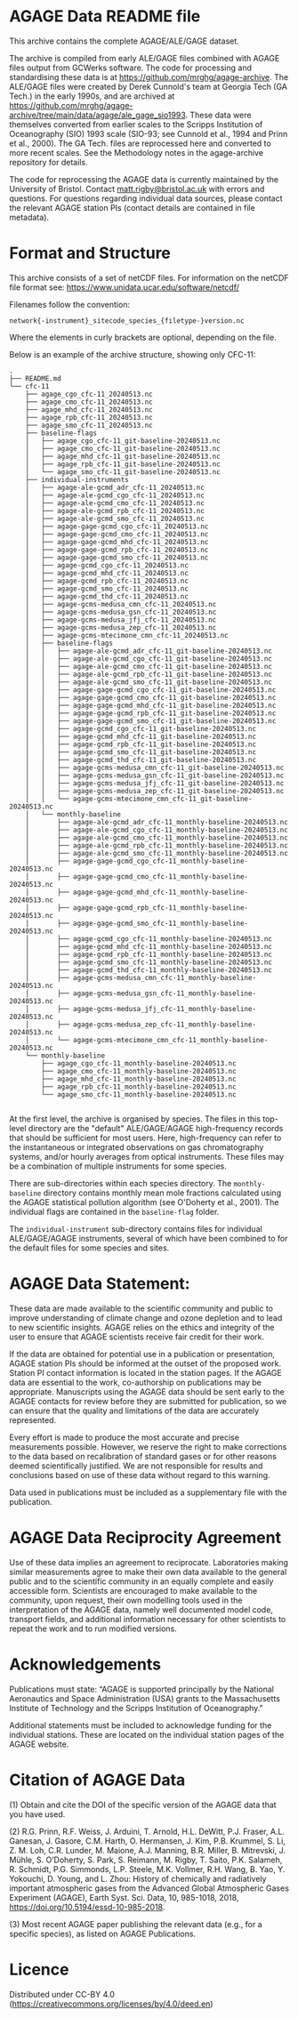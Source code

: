 
#  AGAGE Data README file
This archive contains the complete AGAGE/ALE/GAGE dataset. 

The archive is compiled from early ALE/GAGE files combined with AGAGE files output from GCWerks software. The code for processing and standardising these data is at https://github.com/mrghg/agage-archive. The ALE/GAGE files were created by Derek Cunnold's team at Georgia Tech (GA Tech.) in the early 1990s, and are archived at https://github.com/mrghg/agage-archive/tree/main/data/agage/ale_gage_sio1993. These data were themselves converted from earlier scales to the Scripps Institution of Oceanography (SIO) 1993 scale (SIO-93; see Cunnold et al., 1994 and Prinn et al., 2000). The GA Tech. files are reprocessed here and converted to more recent scales. See the Methodology notes in the agage-archive repository for details.

The code for reprocessing the AGAGE data is currently maintained by the University of Bristol. Contact matt.rigby@bristol.ac.uk with errors and questions. For questions regarding individual data sources, please contact the relevant AGAGE station PIs (contact details are contained in file metadata).

# Format and Structure

This archive consists of a set of netCDF files. For information on the netCDF file format see: https://www.unidata.ucar.edu/software/netcdf/

Filenames follow the convention:

```network{-instrument}_sitecode_species_{filetype-}version.nc```

Where the elements in curly brackets are optional, depending on the file.

Below is an example of the archive structure, showing only CFC-11:

```
.
├── README.md
└── cfc-11
    ├── agage_cgo_cfc-11_20240513.nc
    ├── agage_cmo_cfc-11_20240513.nc
    ├── agage_mhd_cfc-11_20240513.nc
    ├── agage_rpb_cfc-11_20240513.nc
    ├── agage_smo_cfc-11_20240513.nc
    ├── baseline-flags
    │   ├── agage_cgo_cfc-11_git-baseline-20240513.nc
    │   ├── agage_cmo_cfc-11_git-baseline-20240513.nc
    │   ├── agage_mhd_cfc-11_git-baseline-20240513.nc
    │   ├── agage_rpb_cfc-11_git-baseline-20240513.nc
    │   └── agage_smo_cfc-11_git-baseline-20240513.nc
    ├── individual-instruments
    │   ├── agage-ale-gcmd_adr_cfc-11_20240513.nc
    │   ├── agage-ale-gcmd_cgo_cfc-11_20240513.nc
    │   ├── agage-ale-gcmd_cmo_cfc-11_20240513.nc
    │   ├── agage-ale-gcmd_rpb_cfc-11_20240513.nc
    │   ├── agage-ale-gcmd_smo_cfc-11_20240513.nc
    │   ├── agage-gage-gcmd_cgo_cfc-11_20240513.nc
    │   ├── agage-gage-gcmd_cmo_cfc-11_20240513.nc
    │   ├── agage-gage-gcmd_mhd_cfc-11_20240513.nc
    │   ├── agage-gage-gcmd_rpb_cfc-11_20240513.nc
    │   ├── agage-gage-gcmd_smo_cfc-11_20240513.nc
    │   ├── agage-gcmd_cgo_cfc-11_20240513.nc
    │   ├── agage-gcmd_mhd_cfc-11_20240513.nc
    │   ├── agage-gcmd_rpb_cfc-11_20240513.nc
    │   ├── agage-gcmd_smo_cfc-11_20240513.nc
    │   ├── agage-gcmd_thd_cfc-11_20240513.nc
    │   ├── agage-gcms-medusa_cmn_cfc-11_20240513.nc
    │   ├── agage-gcms-medusa_gsn_cfc-11_20240513.nc
    │   ├── agage-gcms-medusa_jfj_cfc-11_20240513.nc
    │   ├── agage-gcms-medusa_zep_cfc-11_20240513.nc
    │   ├── agage-gcms-mtecimone_cmn_cfc-11_20240513.nc
    │   ├── baseline-flags
    │   │   ├── agage-ale-gcmd_adr_cfc-11_git-baseline-20240513.nc
    │   │   ├── agage-ale-gcmd_cgo_cfc-11_git-baseline-20240513.nc
    │   │   ├── agage-ale-gcmd_cmo_cfc-11_git-baseline-20240513.nc
    │   │   ├── agage-ale-gcmd_rpb_cfc-11_git-baseline-20240513.nc
    │   │   ├── agage-ale-gcmd_smo_cfc-11_git-baseline-20240513.nc
    │   │   ├── agage-gage-gcmd_cgo_cfc-11_git-baseline-20240513.nc
    │   │   ├── agage-gage-gcmd_cmo_cfc-11_git-baseline-20240513.nc
    │   │   ├── agage-gage-gcmd_mhd_cfc-11_git-baseline-20240513.nc
    │   │   ├── agage-gage-gcmd_rpb_cfc-11_git-baseline-20240513.nc
    │   │   ├── agage-gage-gcmd_smo_cfc-11_git-baseline-20240513.nc
    │   │   ├── agage-gcmd_cgo_cfc-11_git-baseline-20240513.nc
    │   │   ├── agage-gcmd_mhd_cfc-11_git-baseline-20240513.nc
    │   │   ├── agage-gcmd_rpb_cfc-11_git-baseline-20240513.nc
    │   │   ├── agage-gcmd_smo_cfc-11_git-baseline-20240513.nc
    │   │   ├── agage-gcmd_thd_cfc-11_git-baseline-20240513.nc
    │   │   ├── agage-gcms-medusa_cmn_cfc-11_git-baseline-20240513.nc
    │   │   ├── agage-gcms-medusa_gsn_cfc-11_git-baseline-20240513.nc
    │   │   ├── agage-gcms-medusa_jfj_cfc-11_git-baseline-20240513.nc
    │   │   ├── agage-gcms-medusa_zep_cfc-11_git-baseline-20240513.nc
    │   │   └── agage-gcms-mtecimone_cmn_cfc-11_git-baseline-20240513.nc
    │   └── monthly-baseline
    │       ├── agage-ale-gcmd_adr_cfc-11_monthly-baseline-20240513.nc
    │       ├── agage-ale-gcmd_cgo_cfc-11_monthly-baseline-20240513.nc
    │       ├── agage-ale-gcmd_cmo_cfc-11_monthly-baseline-20240513.nc
    │       ├── agage-ale-gcmd_rpb_cfc-11_monthly-baseline-20240513.nc
    │       ├── agage-ale-gcmd_smo_cfc-11_monthly-baseline-20240513.nc
    │       ├── agage-gage-gcmd_cgo_cfc-11_monthly-baseline-20240513.nc
    │       ├── agage-gage-gcmd_cmo_cfc-11_monthly-baseline-20240513.nc
    │       ├── agage-gage-gcmd_mhd_cfc-11_monthly-baseline-20240513.nc
    │       ├── agage-gage-gcmd_rpb_cfc-11_monthly-baseline-20240513.nc
    │       ├── agage-gage-gcmd_smo_cfc-11_monthly-baseline-20240513.nc
    │       ├── agage-gcmd_cgo_cfc-11_monthly-baseline-20240513.nc
    │       ├── agage-gcmd_mhd_cfc-11_monthly-baseline-20240513.nc
    │       ├── agage-gcmd_rpb_cfc-11_monthly-baseline-20240513.nc
    │       ├── agage-gcmd_smo_cfc-11_monthly-baseline-20240513.nc
    │       ├── agage-gcmd_thd_cfc-11_monthly-baseline-20240513.nc
    │       ├── agage-gcms-medusa_cmn_cfc-11_monthly-baseline-20240513.nc
    │       ├── agage-gcms-medusa_gsn_cfc-11_monthly-baseline-20240513.nc
    │       ├── agage-gcms-medusa_jfj_cfc-11_monthly-baseline-20240513.nc
    │       ├── agage-gcms-medusa_zep_cfc-11_monthly-baseline-20240513.nc
    │       └── agage-gcms-mtecimone_cmn_cfc-11_monthly-baseline-20240513.nc
    └── monthly-baseline
        ├── agage_cgo_cfc-11_monthly-baseline-20240513.nc
        ├── agage_cmo_cfc-11_monthly-baseline-20240513.nc
        ├── agage_mhd_cfc-11_monthly-baseline-20240513.nc
        ├── agage_rpb_cfc-11_monthly-baseline-20240513.nc
        └── agage_smo_cfc-11_monthly-baseline-20240513.nc


```

At the first level, the archive is organised by species. The files in this top-level directory are the "default" ALE/GAGE/AGAGE high-frequency records that should be sufficient for most users. Here, high-frequency can refer to the instantaneous or integrated observations on gas chromatography systems, and/or hourly averages from optical instruments. These files may be a combination of multiple instruments for some species. 

There are sub-directories within each species directory. The ```monthly-baseline``` directory contains monthly mean mole fractions calculated using the AGAGE statistical pollution algorithm (see O'Doherty et al., 2001). The individual flags are contained in the ```baseline-flag``` folder. 

The ```individual-instrument``` sub-directory contains files for individual ALE/GAGE/AGAGE instruments, several of which have been combined to for the default files for some species and sites.

# AGAGE Data Statement:

These data are made available to the scientific community and public to improve understanding of climate change and ozone depletion and to lead to new scientific insights. AGAGE relies on the ethics and integrity of the user to ensure that AGAGE scientists receive fair credit for their work.

If the data are obtained for potential use in a publication or presentation, AGAGE station PIs should be informed at the outset of the proposed work. Station PI contact information is located in the station pages. If the AGAGE data are essential to the work, co-authorship on publications may be appropriate. Manuscripts using the AGAGE data should be sent early to the AGAGE contacts for review before they are submitted for publication, so we can ensure that the quality and limitations of the data are accurately represented.

Every effort is made to produce the most accurate and precise measurements possible. However, we reserve the right to make corrections to the data based on recalibration of standard gases or for other reasons deemed scientifically justified. We are not responsible for results and conclusions based on use of these data without regard to this warning.

Data used in publications must be included as a supplementary file with the publication.

# AGAGE Data Reciprocity Agreement

Use of these data implies an agreement to reciprocate. Laboratories making similar measurements agree to make their own data available to the general public and to the scientific community in an equally complete and easily accessible form. Scientists are encouraged to make available to the community, upon request, their own modelling tools used in the interpretation of the AGAGE data, namely well documented model code, transport fields, and additional information necessary for other scientists to repeat the work and to run modified versions.

# Acknowledgements

Publications must state: “AGAGE is supported principally by the National Aeronautics and Space Administration (USA) grants to the Massachusetts Institute of Technology and the Scripps Institution of Oceanography."

Additional statements must be included to acknowledge funding for the individual stations. These are located on the individual station pages of the AGAGE website.

# Citation of AGAGE Data
 
(1) Obtain and cite the DOI of the specific version of the AGAGE data that you have used.

(2) R.G. Prinn, R.F. Weiss, J. Arduini, T. Arnold, H.L. DeWitt, P.J. Fraser, A.L. Ganesan, J. Gasore, C.M. Harth, O. Hermansen, J. Kim, P.B. Krummel, S. Li, Z. M. Loh, C.R. Lunder, M. Maione, A.J. Manning, B.R. Miller, B. Mitrevski, J. Mühle, S. O’Doherty, S. Park, S. Reimann, M. Rigby, T. Saito, P.K. Salameh, R. Schmidt, P.G.  Simmonds, L.P. Steele, M.K. Vollmer, R.H. Wang, B. Yao, Y. Yokouchi, D. Young, and L. Zhou: History of chemically and radiatively important atmospheric gases from the Advanced Global Atmospheric Gases Experiment (AGAGE), Earth Syst. Sci. Data, 10, 985-1018, 2018, https://doi.org/10.5194/essd-10-985-2018. 

(3) Most recent AGAGE paper publishing the relevant data (e.g., for a specific species), as listed on AGAGE Publications.

# Licence

Distributed under CC-BY 4.0 (https://creativecommons.org/licenses/by/4.0/deed.en)
